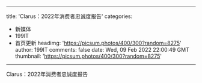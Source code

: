 
---
title: 'Clarus：2022年消费者忠诚度报告'
categories: 
 - 新媒体
 - 199IT
 - 首页更新
headimg: 'https://picsum.photos/400/300?random=8275'
author: 199IT
comments: false
date: Wed, 09 Feb 2022 22:00:49 GMT
thumbnail: 'https://picsum.photos/400/300?random=8275'
---

<div>   
Clarus：2022年消费者忠诚度报告  
</div>
            